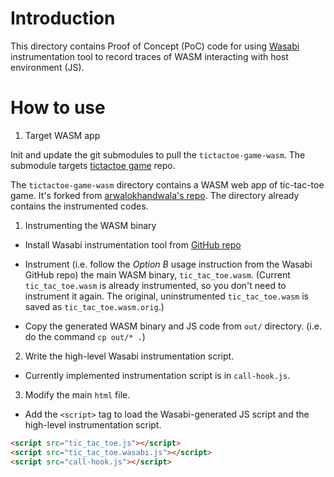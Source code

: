 # Introduction

This directory contains Proof of Concept (PoC) code for using
[Wasabi](http://wasabi.software-lab.org/) instrumentation tool to record
traces of WASM interacting with host environment (JS).

# How to use

1. Target WASM app

Init and update the git submodules to pull the `tictactoe-game-wasm`. The
submodule targets [tictactoe
game](https://github.com/yusungsim/tictactoe-game-wasm) repo.

The `tictactoe-game-wasm` directory contains a WASM web app of tic-tac-toe game.
It's forked from [arwalokhandwala's
repo](https://github.com/arwalokhandwala/tictactoe-game-wasm).
The directory already contains the instrumented codes.


1. Instrumenting the WASM binary

  - Install Wasabi instrumentation tool from 
  [GitHub repo](https://github.com/danleh/wasabi) 

  - Instrument (i.e. follow the *Option B* usage instruction from the
  Wasabi GitHub repo) the main WASM binary, `tic_tac_toe.wasm`.
  (Current `tic_tac_toe.wasm` is already instrumented, so you don't
  need to instrument it again. The original, uninstrumented `tic_tac_toe.wasm` 
  is saved as `tic_tac_toe.wasm.orig`.)

  - Copy the generated WASM binary and JS code from `out/` directory.
  (i.e. do the command `cp out/* .`)

2. Write the high-level Wasabi instrumentation script.

  - Currently implemented instrumentation script is in `call-hook.js`.

3. Modify the main `html` file.

  - Add the `<script>` tag to load the Wasabi-generated JS script and
  the high-level instrumentation script.

  ```html
<script src="tic_tac_toe.js"></script>
<script src="tic_tac_toe.wasabi.js"></script>
<script src="call-hook.js"></script>
  ```   

